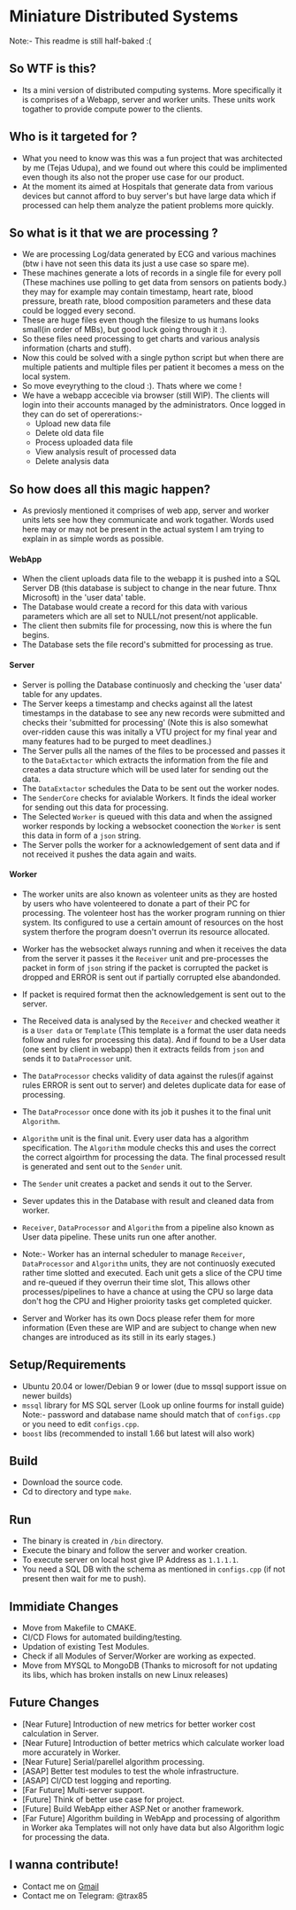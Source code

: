 # Miniature Distributed Systems

Note:- This readme is still half-baked :(

## So WTF is this?

- Its a mini version of distributed computing systems. More specifically it is comprises of a Webapp, server and worker units. These units work togather to provide compute
power to the clients.

## Who is it targeted for ?

- What you need to know was this was a fun project that was architected by me (Tejas Udupa), and we found out where this could be implimented even though its also not the proper
use case for our product.
- At the moment its aimed at Hospitals that generate data from various devices but cannot afford to buy server's but have large data which if processed can help them analyze
the patient problems more quickly.

## So what is it that we are processing ?

- We are processing Log/data generated by ECG and various machines (btw i have not seen this data its just a use case so spare me).
- These machines generate a lots of records in a single file for every poll (These machines use polling to get data from sensors on patients body.) they may for example
may contain timestamp, heart rate, blood pressure, breath rate, blood composition parameters and these data could be logged every second.
- These are huge files even though the filesize to us humans looks small(in order of MBs), but good luck going through it :).
- So these files need processing to get charts and various analysis information (charts and stuff).
- Now this could be solved with a single python script but when there are multiple patients and multiple files per patient it becomes a mess on the local system.
- So move eveyrything to the cloud :). Thats where we come !
- We have a webapp accecible via browser (still WIP). The clients will login into their accounts managed by the administrators. Once logged in they can do set of opererations:-
   - Upload new data file
   - Delete old data file
   - Process uploaded data file
   - View analysis result of processed data
   - Delete analysis data

## So how does all this magic happen?

- As previosly mentioned it comprises of web app, server and worker units lets see how they communicate and work togather. Words used here may or may not be present in the
actual system I am trying to explain in as simple words as possible.

#### WebApp
- When the client uploads data file to the webapp it is pushed into a SQL Server DB (this database is subject to change in the near future. Thnx Microsoft) in the 'user data' table.
- The Database would create a record for this data with various parameters which are all set to NULL/not present/not applicable.
- The client then submits file for processing, now this is where the fun begins.
- The Database sets the file record's submitted for processing as true.
  
#### Server
- Server is polling the Database continuosly and checking the 'user data' table for any updates.
- The Server keeps a timestamp and checks against all the latest timestamps in the database to see any new records were submitted and checks their 'submitted for processing'
(Note this is also somewhat over-ridden cause this was initally a VTU project for my final year and many features had to be purged to meet deadlines.)
- The Server pulls all the names of the files to be processed and passes it to the `DataExtactor` which extracts the information from the file and creates a data structure
which will be used later for sending out the data.
- The `DataExtactor` schedules the Data to be sent out the worker nodes.
- The `SenderCore` checks for avialable Workers. It finds the ideal worker for sending out this data for processing.
- The Selected `Worker` is queued with this data and when the assigned worker responds by locking a websocket coonection the `Worker` is sent this data in form of a `json`
string.
- The Server polls the worker for a acknowledgement of sent data and if not received it pushes the data again and waits.

#### Worker
- The worker units are also known as volenteer units as they are hosted by users who have volenteered to donate a part of their PC for processing. The volenteer host has the
worker program running on thier system. Its configured to use a certain amount of resources on the host system therfore the program doesn't overrun its resource allocated.
- Worker has the websocket always running and when it receives the data from the server it passes it the `Receiver` unit and pre-processes the packet in form of `json` string
if the packet is corrupted the packet is dropped and ERROR is sent out if partially corrupted else abandonded.
- If packet is required format then the acknowledgement is sent out to the server.
- The Received data is analysed by the `Receiver` and checked weather it is a `User data` or `Template` (This template is a format the user data needs follow and rules for
processing this data). And if found to be a User data (one sent by client in webapp) then it extracts feilds from `json` and sends it to `DataProcessor` unit.
- The `DataProcessor` checks validity of data against the rules(if against rules ERROR is sent out to server) and deletes duplicate data for ease of processing.
- The `DataProcessor` once done with its job it pushes it to the final unit `Algorithm`.
- `Algorithm` unit is the final unit. Every user data has a algorithm specification. The `Algorithm` module checks this and uses the correct the correct algoirthm for
processing the data. The final processed result is generated and sent out to the `Sender` unit.
- The `Sender` unit creates a packet and sends it out to the Server.
- Sever updates this in the Database with result and cleaned data from worker.

- `Receiver`,  `DataProcessor` and `Algorithm` from a pipeline also known as User data pipeline. These units run one after another.
- Note:- Worker has an internal scheduler to manage `Receiver`,  `DataProcessor` and `Algorithm` units, they are not continuosly executed rather time slotted and executed.
Each unit gets a slice of the CPU time and re-queued if they overrun their time slot, This allows other processes/pipelines to have a chance at using the CPU so large data
don't hog the CPU and Higher proiority tasks get completed quicker.

- Server and Worker has its own Docs please refer them for more information (Even these are WIP and are subject to change when new changes are introduced as its still in its
early stages.)

## Setup/Requirements

- Ubuntu 20.04 or lower/Debian 9 or lower (due to mssql support issue on newer builds)
- `mssql` library for MS SQL server (Look up online fourms for install guide) Note:- password and database name should match that of `configs.cpp` or you need to edit `configs.cpp`.
- `boost` libs (recommended to install 1.66 but latest will also work)

## Build
- Download the source code.
- Cd to directory and type `make`.
  
## Run
- The binary is created in `/bin` directory.
- Execute the binary and follow the server and worker creation.
- To execute server on local host give IP Address as `1.1.1.1`.
- You need a SQL DB with the schema as mentioned in `configs.cpp` (if not present then wait for me to push).

## Immidiate Changes

- Move from Makefile to CMAKE.
- CI/CD Flows for automated building/testing.
- Updation of existing Test Modules.
- Check if all Modules of Server/Worker are working as expected.
- Move from MYSQL to MongoDB (Thanks to microsoft for not updating its libs, which has broken installs on new Linux releases)

## Future Changes

- [Near Future] Introduction of new metrics for better worker cost calculation in Server.
- [Near Future] Introduction of better metrics which calculate worker load more accurately in Worker.
- [Near Future] Serial/parellel algorithm processing.
- [ASAP] Better test modules to test the whole infrastructure.
- [ASAP] CI/CD test logging and reporting.
- [Far Future] Multi-server support.
- [Future] Think of better use case for project.
- [Future] Build WebApp either ASP.Net or another framework.
- [Far Future] Algorithm building in WebApp and processing of algorithm in Worker aka Templates will not only have data but also Algorithm logic for processing the data.

## I wanna contribute!

- Contact me on [Gmail](tejasudupa1285@gmail.com)
- Contact me on Telegram: @trax85
